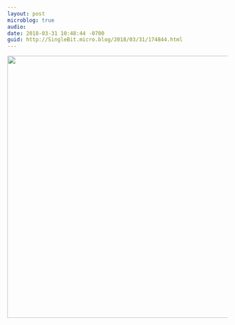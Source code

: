 ```yaml
---
layout: post
microblog: true
audio: 
date: 2018-03-31 10:48:44 -0700
guid: http://SingleBit.micro.blog/2018/03/31/174844.html
---
```



<img src="http://www.gabrielcornish.com/uploads/2018/4dcc5c052b.jpg" width="600" height="600" />
